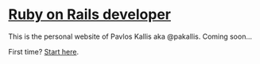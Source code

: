 
# [Ruby on Rails developer](/)

This is the personal website of Pavlos Kallis aka @pakallis. Coming soon...

First time? [Start here](http://pakallis.github.io/introducing-utterson). 
